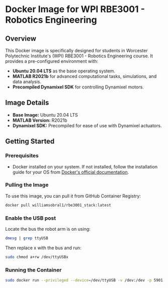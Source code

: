 # Docker Image for WPI RBE3001 - Robotics Engineering

## Overview

This Docker image is specifically designed for students in Worcester Polytechnic Institute's (WPI) RBE3001 - Robotics Engineering course. It provides a pre-configured environment with:

- **Ubuntu 20.04 LTS** as the base operating system.
- **MATLAB R2021b** for advanced computational tasks, simulations, and data analysis.
- **Precompiled Dynamixel SDK** for controlling Dynamixel motors.

## Image Details

- **Base Image:** Ubuntu 20.04 LTS
- **MATLAB Version:** R2021b
- **Dynamixel SDK:** Precompiled for ease of use with Dynamixel actuators.

## Getting Started

### Prerequisites

- Docker installed on your system. If not installed, follow the installation guide for your OS from [Docker's official documentation](https://docs.docker.com/get-docker/).

### Pulling the Image

To use this image, you can pull it from GitHub Container Registry:

```bash
docker pull williamsobral1/rbe3001_stack:latest
```

### Enable the USB post

Locate the bus the robot arm is on using:
```bash
dmesg | grep ttyUSB
```
Then replace x with the bus and run:
```bash
sudo chmod a+rw /dev/ttyUSBx
```
### Running the Container
```bash
sudo docker run --privileged --device=/dev/ttyUSB -v /dev:/dev -p 5901:5901 -p 6080:6080 --shm-size=1024M ml:r2021b -vnc
```
